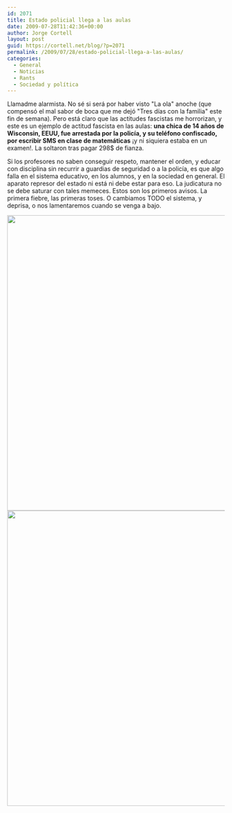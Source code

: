 ```yaml
---
id: 2071
title: Estado policial llega a las aulas
date: 2009-07-28T11:42:36+00:00
author: Jorge Cortell
layout: post
guid: https://cortell.net/blog/?p=2071
permalink: /2009/07/28/estado-policial-llega-a-las-aulas/
categories:
  - General
  - Noticias
  - Rants
  - Sociedad y polí­tica
---
```

Llamadme alarmista. No sé si será por haber visto "La ola" anoche (que compensó el mal sabor de boca que me dejó "Tres días con la familia" este fin de semana). Pero está claro que las actitudes fascistas me horrorizan, y este es un ejemplo de actitud fascista en las aulas: **una chica de 14 años de Wisconsin, EEUU, fue arrestada por la policía, y su teléfono confiscado, por escribir SMS en clase de matemáticas** ¡y ni siquiera estaba en un examen!. La soltaron tras pagar 298$ de fianza.

Si los profesores no saben conseguir respeto, mantener el orden, y educar con disciplina sin recurrir a guardias de seguridad o a la policía, es que algo falla en el sistema educativo, en los alumnos, y en la sociedad en general. El aparato represor del estado ni está ni debe estar para eso. La judicatura no se debe saturar con tales memeces. Estos son los primeros avisos. La primera fiebre, las primeras toses. O cambiamos TODO el sistema, y deprisa, o nos lamentaremos cuando se venga a bajo.

<p style="text-align: center">
  <img class="aligncenter" title="informe policial pag. 1" src="https://i.cdn.turner.com/trutv/thesmokinggun.com/graphics/art4/0217092samsung1.gif" alt="" width="525" height="683" /><img class="aligncenter" title="informe policial pag. 2" src="https://i.cdn.turner.com/trutv/thesmokinggun.com/graphics/art4/0217092samsung2.gif" alt="" width="525" height="683" />
</p>